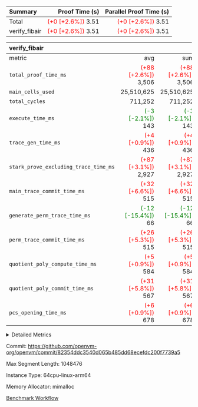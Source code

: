 | Summary | Proof Time (s) | Parallel Proof Time (s) |
|:---|---:|---:|
| Total | <span style='color: red'>(+0 [+2.6%])</span> 3.51 | <span style='color: red'>(+0 [+2.6%])</span> 3.51 |
| verify_fibair | <span style='color: red'>(+0 [+2.6%])</span> 3.51 | <span style='color: red'>(+0 [+2.6%])</span> 3.51 |


| verify_fibair |||||
|:---|---:|---:|---:|---:|
|metric|avg|sum|max|min|
| `total_proof_time_ms ` | <span style='color: red'>(+88 [+2.6%])</span> 3,506 | <span style='color: red'>(+88 [+2.6%])</span> 3,506 | <span style='color: red'>(+88 [+2.6%])</span> 3,506 | <span style='color: red'>(+88 [+2.6%])</span> 3,506 |
| `main_cells_used     ` |  25,510,625 |  25,510,625 |  25,510,625 |  25,510,625 |
| `total_cycles        ` |  711,252 |  711,252 |  711,252 |  711,252 |
| `execute_time_ms     ` | <span style='color: green'>(-3 [-2.1%])</span> 143 | <span style='color: green'>(-3 [-2.1%])</span> 143 | <span style='color: green'>(-3 [-2.1%])</span> 143 | <span style='color: green'>(-3 [-2.1%])</span> 143 |
| `trace_gen_time_ms   ` | <span style='color: red'>(+4 [+0.9%])</span> 436 | <span style='color: red'>(+4 [+0.9%])</span> 436 | <span style='color: red'>(+4 [+0.9%])</span> 436 | <span style='color: red'>(+4 [+0.9%])</span> 436 |
| `stark_prove_excluding_trace_time_ms` | <span style='color: red'>(+87 [+3.1%])</span> 2,927 | <span style='color: red'>(+87 [+3.1%])</span> 2,927 | <span style='color: red'>(+87 [+3.1%])</span> 2,927 | <span style='color: red'>(+87 [+3.1%])</span> 2,927 |
| `main_trace_commit_time_ms` | <span style='color: red'>(+32 [+6.6%])</span> 515 | <span style='color: red'>(+32 [+6.6%])</span> 515 | <span style='color: red'>(+32 [+6.6%])</span> 515 | <span style='color: red'>(+32 [+6.6%])</span> 515 |
| `generate_perm_trace_time_ms` | <span style='color: green'>(-12 [-15.4%])</span> 66 | <span style='color: green'>(-12 [-15.4%])</span> 66 | <span style='color: green'>(-12 [-15.4%])</span> 66 | <span style='color: green'>(-12 [-15.4%])</span> 66 |
| `perm_trace_commit_time_ms` | <span style='color: red'>(+26 [+5.3%])</span> 515 | <span style='color: red'>(+26 [+5.3%])</span> 515 | <span style='color: red'>(+26 [+5.3%])</span> 515 | <span style='color: red'>(+26 [+5.3%])</span> 515 |
| `quotient_poly_compute_time_ms` | <span style='color: red'>(+5 [+0.9%])</span> 584 | <span style='color: red'>(+5 [+0.9%])</span> 584 | <span style='color: red'>(+5 [+0.9%])</span> 584 | <span style='color: red'>(+5 [+0.9%])</span> 584 |
| `quotient_poly_commit_time_ms` | <span style='color: red'>(+31 [+5.8%])</span> 567 | <span style='color: red'>(+31 [+5.8%])</span> 567 | <span style='color: red'>(+31 [+5.8%])</span> 567 | <span style='color: red'>(+31 [+5.8%])</span> 567 |
| `pcs_opening_time_ms ` | <span style='color: red'>(+6 [+0.9%])</span> 678 | <span style='color: red'>(+6 [+0.9%])</span> 678 | <span style='color: red'>(+6 [+0.9%])</span> 678 | <span style='color: red'>(+6 [+0.9%])</span> 678 |



<details>
<summary>Detailed Metrics</summary>

|  | verify_program_compile_ms | total_cells | stark_prove_excluding_trace_time_ms | quotient_poly_compute_time_ms | quotient_poly_commit_time_ms | perm_trace_commit_time_ms | pcs_opening_time_ms | main_trace_commit_time_ms |
| --- | --- | --- | --- | --- | --- | --- | --- |
|  | 4 | 65,536 | 69 | 3 | 14 | 0 | 34 | 17 | 

| air_name | rows | quotient_deg | main_cols | interactions | constraints | cells |
| --- | --- | --- | --- | --- | --- | --- |
| AccessAdapterAir<2> |  | 4 |  | 5 | 12 |  | 
| AccessAdapterAir<4> |  | 4 |  | 5 | 12 |  | 
| AccessAdapterAir<8> |  | 4 |  | 5 | 12 |  | 
| FibonacciAir | 32,768 | 1 | 2 |  | 5 | 65,536 | 
| FriReducedOpeningAir |  | 4 |  | 35 | 59 |  | 
| NativePoseidon2Air<BabyBearParameters>, 1> |  | 4 |  | 31 | 302 |  | 
| PhantomAir |  | 4 |  | 3 | 4 |  | 
| ProgramAir |  | 1 |  | 1 | 4 |  | 
| VariableRangeCheckerAir |  | 1 |  | 1 | 4 |  | 
| VmAirWrapper<BranchNativeAdapterAir, BranchEqualCoreAir<1> |  | 2 |  | 11 | 23 |  | 
| VmAirWrapper<JalNativeAdapterAir, JalCoreAir> |  | 4 |  | 7 | 6 |  | 
| VmAirWrapper<NativeAdapterAir<2, 0>, PublicValuesCoreAir> |  | 4 |  | 11 | 22 |  | 
| VmAirWrapper<NativeAdapterAir<2, 1>, FieldArithmeticCoreAir> |  | 4 |  | 15 | 23 |  | 
| VmAirWrapper<NativeLoadStoreAdapterAir<1>, NativeLoadStoreCoreAir<1> |  | 4 |  | 15 | 20 |  | 
| VmAirWrapper<NativeLoadStoreAdapterAir<4>, NativeLoadStoreCoreAir<4> |  | 4 |  | 15 | 20 |  | 
| VmAirWrapper<NativeVectorizedAdapterAir<4>, FieldExtensionCoreAir> |  | 4 |  | 15 | 23 |  | 
| VmConnectorAir |  | 4 |  | 3 | 8 |  | 
| VolatileBoundaryAir |  | 4 |  | 4 | 16 |  | 

| group | trace_gen_time_ms | total_proof_time_ms | total_cycles | total_cells | stark_prove_excluding_trace_time_ms | quotient_poly_compute_time_ms | quotient_poly_commit_time_ms | perm_trace_commit_time_ms | pcs_opening_time_ms | main_trace_commit_time_ms | main_cells_used | generate_perm_trace_time_ms | execute_time_ms |
| --- | --- | --- | --- | --- | --- | --- | --- | --- | --- | --- | --- | --- | --- |
| verify_fibair | 436 | 3,506 | 711,252 | 72,898,584 | 2,927 | 584 | 567 | 515 | 678 | 515 | 25,510,625 | 66 | 143 | 

| group | air_name | rows | prep_cols | perm_cols | main_cols | cells |
| --- | --- | --- | --- | --- | --- | --- |
| verify_fibair | AccessAdapterAir<2> | 131,072 |  | 16 | 11 | 3,538,944 | 
| verify_fibair | AccessAdapterAir<4> | 65,536 |  | 16 | 13 | 1,900,544 | 
| verify_fibair | AccessAdapterAir<8> | 32,768 |  | 16 | 17 | 1,081,344 | 
| verify_fibair | FriReducedOpeningAir | 512 |  | 76 | 64 | 71,680 | 
| verify_fibair | NativePoseidon2Air<BabyBearParameters>, 1> | 8,192 |  | 36 | 348 | 3,145,728 | 
| verify_fibair | PhantomAir | 16,384 |  | 8 | 6 | 229,376 | 
| verify_fibair | ProgramAir | 8,192 |  | 8 | 10 | 147,456 | 
| verify_fibair | VariableRangeCheckerAir | 262,144 | 2 | 8 | 1 | 2,359,296 | 
| verify_fibair | VmAirWrapper<BranchNativeAdapterAir, BranchEqualCoreAir<1> | 262,144 |  | 28 | 23 | 13,369,344 | 
| verify_fibair | VmAirWrapper<JalNativeAdapterAir, JalCoreAir> | 32,768 |  | 12 | 10 | 720,896 | 
| verify_fibair | VmAirWrapper<NativeAdapterAir<2, 1>, FieldArithmeticCoreAir> | 524,288 |  | 20 | 30 | 26,214,400 | 
| verify_fibair | VmAirWrapper<NativeLoadStoreAdapterAir<1>, NativeLoadStoreCoreAir<1> | 262,144 |  | 36 | 25 | 15,990,784 | 
| verify_fibair | VmAirWrapper<NativeLoadStoreAdapterAir<4>, NativeLoadStoreCoreAir<4> | 16,384 |  | 36 | 34 | 1,146,880 | 
| verify_fibair | VmAirWrapper<NativeVectorizedAdapterAir<4>, FieldExtensionCoreAir> | 8,192 |  | 20 | 40 | 491,520 | 
| verify_fibair | VmConnectorAir | 2 | 1 | 8 | 4 | 24 | 
| verify_fibair | VolatileBoundaryAir | 131,072 |  | 8 | 11 | 2,490,368 | 

</details>


Commit: https://github.com/openvm-org/openvm/commit/82354ddc3540d065b485dd68ecefdc200f7739a5

Max Segment Length: 1048476

Instance Type: 64cpu-linux-arm64

Memory Allocator: mimalloc

[Benchmark Workflow](https://github.com/openvm-org/openvm/actions/runs/12833020909)
